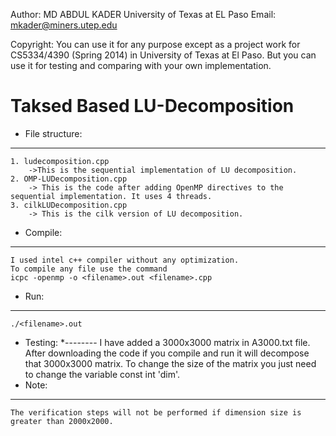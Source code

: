 Author: MD ABDUL KADER
University of Texas at EL Paso
Email: mkader@miners.utep.edu

Copyright: You can use it for any purpose except as a project work for CS5334/4390 (Spring	2014) in University of Texas at El Paso. But you can use it for testing and comparing with your own implementation. 


Taksed Based LU-Decomposition
=============================
* File structure:
-------------
	1. ludecomposition.cpp
		->This is the sequential implementation of LU decomposition.
	2. OMP-LUDecomposition.cpp
		-> This is the code after adding OpenMP directives to the sequential implementation. It uses 4 threads. 
	3. cilkLUDecomposition.cpp
		-> This is the cilk version of LU decomposition. 
		
* Compile:
---------
	I used intel c++ compiler without any optimization. 
	To compile any file use the command 
	icpc -openmp -o <filename>.out <filename>.cpp 
* Run:
-----
	./<filename>.out

* Testing:
*--------
	I have added a 3000x3000 matrix in A3000.txt file. After downloading the code if you compile and run it will decompose that 3000x3000 matrix. 
	To change the size of the matrix you just need to change the variable const int 'dim'.   
* Note:
 -----
	The verification steps will not be performed if dimension size is greater than 2000x2000. 
	

